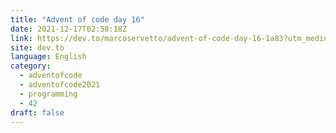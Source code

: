 ```yaml
---
title: "Advent of code day 16"
date: 2021-12-17T02:58:18Z
link: https://dev.to/marcoservetto/advent-of-code-day-16-1a83?utm_medium=RSS&utm_source=news.12bit.vn
site: dev.to
language: English
category:
  - adventofcode
  - adventofcode2021
  - programming
  - 42
draft: false
---
```

